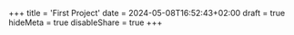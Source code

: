 +++
title = 'First Project'
date = 2024-05-08T16:52:43+02:00
draft = true
hideMeta = true
disableShare = true
+++
